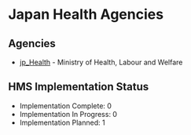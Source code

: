 # Japan Health Agencies

## Agencies

- [jp_Health](jp_Health/index.md) - Ministry of Health, Labour and Welfare

## HMS Implementation Status

- Implementation Complete: 0
- Implementation In Progress: 0
- Implementation Planned: 1
